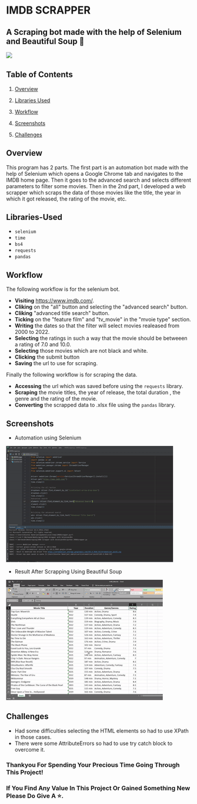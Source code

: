 
# IMDB SCRAPPER
## A Scraping bot made with the help of Selenium and Beautiful Soup 🤖

![](https://media1.giphy.com/media/U71a32kq0bcVGVOcuF/giphy.gif?cid=790b76110b651b13cdc503fb4421c041d20b6cbaac531763&rid=giphy.gif&ct=s)

## Table of Contents

1.  [Overview](#Overview)
 
2.  [Libraries Used](#Libraries-Used)
3.  [Workflow](#Workflow)
4.  [Screenshots](#Screenshots)
5.  [Challenges](#Challenges)

## Overview

This program has 2 parts. The first part is an automation bot made with the help of Selenium which opens a Google Chrome tab and navigates to the IMDB home page. Then it goes to the advanced search and selects different parameters to filter some movies. Then in the 2nd part, I developed a web scrapper which scraps the data of those movies like the title, the year in which it got released, the rating of the movie, etc.


## Libraries-Used

-   `selenium`
-   `time`
-   `bs4`
-   `requests`
-   `pandas`

## Workflow

The following workflow is for the selenium bot.

- **Visiting** https://www.imdb.com/.
- **Cliking** on the "all" button and selecting the "advanced search" button.
- **Cliking** "advanced title search" button.
- **Ticking** on the "feature film" and "tv_movie" in the "mvoie type" section.
- **Writing** the dates so that the filter will select movies realeased from 2000 to 2022.
- **Selecting** the ratings in such a way that the movie should be betweeen a rating of 7.0 and 10.0.
- **Selecting** those movies which are not black and white.
- **Clicking** the submit button
- **Saving** the url to use for scraping.

Finally the following workflow is for scraping the data.
- **Accessing** the url which was saved before using the `requests` library.
- **Scraping** the movie titles, the year of release, the total duration , the genre and the rating of the movie.
- **Converting** the scrapped data to .xlsx file using the `pandas` library.

## Screenshots

- Automation using Selenium

![](https://github.com/Kens3i/IMDB-Scrapper-Using-Selenium-and-Beautiful-Soup/blob/main/Gifs/imdb%20scrapper%20gif%201.gif?raw=true)


- Result After Scrapping Using Beautiful Soup

![](https://github.com/Kens3i/IMDB-Scrapper-Using-Selenium-and-Beautiful-Soup/blob/main/Gifs/imdb%20scrapper%20gif%202.gif?raw=true)


## Challenges

- Had some difficulties selecting the HTML elements so had to use XPath in those cases.
- There were some AttributeErrors so had to use try catch block to overcome it.

### Thankyou For Spending Your Precious Time Going Through This Project!
### If You Find Any Value In This Project Or Gained Something New Please Do Give A ⭐.
